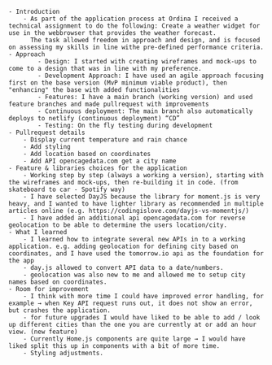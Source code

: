 
    - Introduction
        - As part of the application process at Ordina I received a technical assignment to do the following: Create a weather widget for use in the webbrowser that provides the weather forecast.
          The task allowed freedom in approach and design, and is focused on assessing my skills in line withe pre-defined performance criteria. 
    - Approach
            - Design: I started with creating wireframes and mock-ups to come to a design that was in line with my preference. 
            - Development Approach: I have used an agile approach focusing first on the base version (MvP minimum viable product), then "enhancing" the base with added functionalities 
            - Features: I have a main branch (working version) and used feature branches and made pullrequest with improvements 
            - Continuous deployment: The main branch also automatically deploys to netlify (continuous deployment) “CD”
            - Testing: On the fly testing during development
    - Pullrequest details
        - Display current temperature and rain chance
        - Add styling 
        - Add location based on coordinates
        - Add API opencagedata.com get a city name
    - Feature & libraries choices for the application
        - Working step by step (always a working a version), starting with the wireframes and mock-ups, then re-building it in code. (from skateboard to car - Spotify way)
        - I have selected DayJS because the library for moment.js is very heavy, and I wanted to have lighter library as recommended in multiple articles online (e.g. https://codingislove.com/dayjs-vs-momentjs/)
        - I have added an additional api opencagedata.com for reverse geolocation to be able to determine the users location/city. 
    - What I learned
        - I learned how to integrate several new APIs in to a working application. e.g. adding geolocation for defining city based on coordinates, and I have used the tomorrow.io api as the foundation for the app 
        - day.js allowed to convert API data to a date/numbers. 
        - geolocation was also new to me and allowed me to setup city names based on coordinates. 
    - Room for improvement
        - I think with more time I could have improved error handling, for example → when Key API request runs out, it does not show an error, but crashes the application. 
        - for future upgrades I would have liked to be able to add / look up different cities than the one you are currently at or add an hour view. (new feature)
        - Currently Home.js components are quite large → I would have liked split this up in components with a bit of more time.
        - Styling adjustments. 
